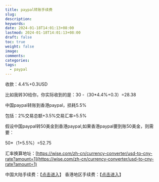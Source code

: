 ```yaml
---
title: paypal转账手续费
slug: 
description: 
keywords: 
date: 2024-01-18T14:01:13+08:00
lastmod: 2024-01-18T14:01:13+08:00
draft: false
toc: true
weight: false
image: 
comments: 
categories: 
tags:
  - paypal
---
```



收款：4.4%+0.3USD

比如我转30给你，你实际收到的是：30 -（30*4.4%+0.3）=28.38

中国paypal转账到香港paypal，损耗5.5%

包括：2%交易总额+3.5%交易汇率=5.5%

假设中国paypal转50美金到香港paypal,如果香港paypal要到账50美金，则需要：

50*（1+5.5%）=52.75

汇率换算地址：[https://wise.com/zh-cn/currency-converter/usd-to-cny-rate?amount=1](https://wise.com/zh-cn/currency-converter/usd-to-cny-rate?amount=1)


中国大陆手续费：【[点击进入](https://www.paypal.com/c2/webapps/mpp/merchant-fees)】 香港地区手续费：【[点击进入](https://www.paypal.com/hk/webapps/mpp/merchant-fees#additional-percentage)】
